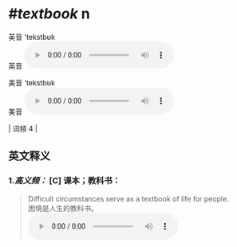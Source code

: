 # ***\#textbook*** n
英音 'tekstbʊk  
英音
<audio src="./media/textbook-B.aac" controls="controls"></audio>

美音 'tekstbʊk  
美音
<audio src="./media/textbook.aac" controls="controls"></audio>



| 词频 4 |  

英文释义
---
### 1.*高义频：* **[C] 课本；教科书：**  

 > Difficult circumstances serve as a textbook of life for people.  
 > 困境是人生的教科书。    
<audio src="./media/textbook-1.aac" controls="controls"></audio>


